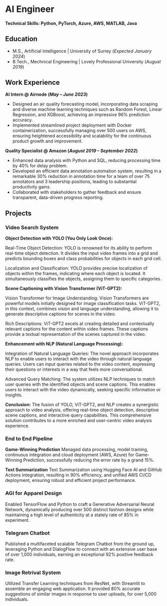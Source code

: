 # AI Engineer

#### Technical Skills: Python, PyTorch, Azure, AWS, MATLAB, Java

## Education					       		
- M.S., Artificial Intelligence	| University of Surrey (_Expected January 2024_)	 			        		
- B.Tech., Mechnical Engineering | Lovely Professional University (_August 2019_)

## Work Experience
**AI Intern @ Airnode (_May – June 2023_)**
- Designed an air quality forecasting model, incorporating data scraping and diverse machine learning techniques such as Random Forest, Linear Regression, and XGBoost, achieving an impressive 96% prediction accuracy.
- Implemented streamlined project deployment with Docker containerization, successfully managing over 500 users on AWS, ensuring heightened accessibility and scalability for the continuous product growth and improvement.

**Quality Specialist @ Amazon (_August 2019 – September 2022_)**
- Enhanced data analysis with Python and SQL, reducing processing time by 40% for delay problem.
-	Developed an efficient data annotation automation system, resulting in a remarkable 30% reduction in annotation time for a team of over 75 annotators and 3 leadership positions, leading to substantial productivity gains.
-	Collaborated with stakeholders to gather feedback and ensure transparent, data-driven progress reporting.

## Projects
###  Video Search System

**Object Detection with YOLO (You Only Look Once):**

Real-Time Object Detection: YOLO is renowned for its ability to perform real-time object detection.
It divides the input video frames into a grid and predicts bounding boxes and class probabilities for objects in each grid cell.

Localization and Classification: YOLO provides precise localization of objects within the frames, indicating where each object is located.
It simultaneously classifies the objects, assigning them to specific categories.

**Scene Captioning with Vision Transformer (ViT-GPT2):**

Vision Transformer for Image Understanding: Vision Transformers are powerful models initially designed for image classification tasks.
ViT-GPT2, in this context, combines vision and language understanding, allowing it to generate descriptive captions for scenes in the video.

Rich Descriptions: ViT-GPT2 excels at creating detailed and contextually relevant captions for the content within video frames.
These captions provide a textual representation of the scenes captured in the video.

**Enhancement with NLP (Natural Language Processing):**

Integration of Natural Language Queries: The novel approach incorporates NLP to enable users to interact with the video through natural language queries.
Users can input queries related to the video content, expressing their questions or interests in a way that feels more conversational.

Advanced Query Matching: The system utilizes NLP techniques to match user queries with the identified objects and scene captions.
This enables users to interact with the video dynamically, seeking specific information or insights.

**Conclusion:**
The fusion of YOLO, ViT-GPT2, and NLP creates a synergistic approach to video analysis, offering real-time object detection, descriptive scene captions, and interactive query capabilities. This comprehensive solution contributes to a more enriched and user-centric video analysis experience.

### End to End Pipeline

**Game-Winning Prediction**
Managed data processing, model training, continuous integration and cloud deployment (AWS, Azure) for Game-Winning Prediction, successfully reducing the error rate by a grand 15%.

**Text Summarization**
Text Summarization using Hugging Face AI and GitHub Actions integration, resulting in 90% efficiency, and unified AWS CI/CD deployment, ensuring robust and efficient project performance.

### AGI for Apparel Design
Enabled TensorFlow and Python to craft a Generative Adversarial Neural Network, dynamically producing over 500 distinct fashion designs while maintaining a high level of authenticity at a stately rate of 85% in experiment.

### Telegram Chatbot
Published a multifaceted scalable Telegram Chatbot from the ground up, leveraging Python and DialogFlow to connect with an extensive user base of over 1,000 individuals, earning an exceptional 92% positive feedback rate.

### Image Retrival System
Utilized Transfer Learning techniques from ResNet, with Streamlit to assemble an engaging web application. It provided 80% accurate suggestions of similar images in response to user uploads, for over 5,000 individuals.
